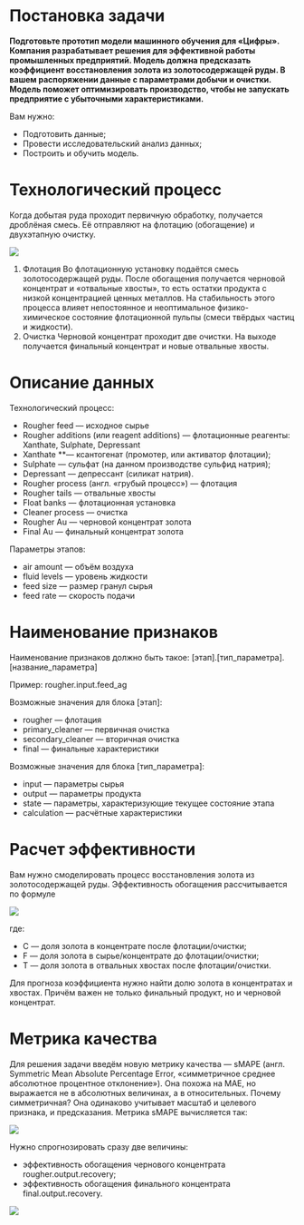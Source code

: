 # Постановка задачи

**Подготовьте прототип модели машинного обучения для «Цифры». Компания разрабатывает решения для эффективной работы промышленных предприятий.
Модель должна предсказать коэффициент восстановления золота из золотосодержащей руды. В вашем распоряжении данные с параметрами добычи и очистки. 
Модель поможет оптимизировать производство, чтобы не запускать предприятие с убыточными характеристиками.**

Вам нужно:
- Подготовить данные;
- Провести исследовательский анализ данных;
- Построить и обучить модель.

# Технологический процесс

Когда добытая руда проходит первичную обработку, получается дроблёная смесь. Её отправляют на флотацию (обогащение) и двухэтапную очистку.

![](https://practicum.yandex.ru/learn/data-scientist/courses/09b1f145-27a3-4917-a30d-9d63d287a900/sprints/43370/topics/79c4b757-37ea-4cec-b73a-6ece0ede0845/lessons/99a8f35e-e359-46f5-92a4-53df2f782432/)

1. Флотация
Во флотационную установку подаётся смесь золотосодержащей руды. После обогащения получается черновой концентрат и «отвальные хвосты», то есть остатки продукта с низкой концентрацией ценных металлов.
На стабильность этого процесса влияет непостоянное и неоптимальное физико-химическое состояние флотационной пульпы (смеси твёрдых частиц и жидкости).
2. Очистка 
Черновой концентрат проходит две очистки. На выходе получается финальный концентрат и новые отвальные хвосты.

# Описание данных

Технологический процесс:
- Rougher feed — исходное сырье
- Rougher additions (или reagent additions) — флотационные реагенты: Xanthate, Sulphate, Depressant
- Xanthate **— ксантогенат (промотер, или активатор флотации);
- Sulphate — сульфат (на данном производстве сульфид натрия);
- Depressant — депрессант (силикат натрия).
- Rougher process (англ. «грубый процесс») — флотация
- Rougher tails — отвальные хвосты
- Float banks — флотационная установка
- Cleaner process — очистка
- Rougher Au — черновой концентрат золота
- Final Au — финальный концентрат золота

Параметры этапов:
- air amount — объём воздуха
- fluid levels — уровень жидкости
- feed size — размер гранул сырья
- feed rate — скорость подачи

# Наименование признаков

Наименование признаков должно быть такое:
[этап].[тип_параметра].[название_параметра]

Пример: rougher.input.feed_ag

Возможные значения для блока [этап]:
- rougher — флотация
- primary_cleaner — первичная очистка
- secondary_cleaner — вторичная очистка
- final — финальные характеристики

Возможные значения для блока [тип_параметра]:
- input — параметры сырья
- output — параметры продукта
- state — параметры, характеризующие текущее состояние этапа
- calculation — расчётные характеристики

# Расчет эффективности

Вам нужно смоделировать процесс восстановления золота из золотосодержащей руды. 
Эффективность обогащения рассчитывается по формуле

![](https://practicum.yandex.ru/learn/data-scientist/courses/09b1f145-27a3-4917-a30d-9d63d287a900/sprints/43370/topics/79c4b757-37ea-4cec-b73a-6ece0ede0845/lessons/99a8f35e-e359-46f5-92a4-53df2f782432/)

где:
- C — доля золота в концентрате после флотации/очистки;
- F — доля золота в сырье/концентрате до флотации/очистки;
- T — доля золота в отвальных хвостах после флотации/очистки.

Для прогноза коэффициента нужно найти долю золота в концентратах и хвостах. Причём важен не только финальный продукт, но и черновой концентрат.

# Метрика качества

Для решения задачи введём новую метрику качества — sMAPE (англ. Symmetric Mean Absolute Percentage Error, «симметричное среднее абсолютное процентное отклонение»).
Она похожа на MAE, но выражается не в абсолютных величинах, а в относительных. Почему симметричная? Она одинаково учитывает масштаб и целевого признака, и предсказания.
Метрика sMAPE вычисляется так:

![](https://practicum.yandex.ru/learn/data-scientist/courses/09b1f145-27a3-4917-a30d-9d63d287a900/sprints/43370/topics/79c4b757-37ea-4cec-b73a-6ece0ede0845/lessons/99a8f35e-e359-46f5-92a4-53df2f782432/)

Нужно спрогнозировать сразу две величины:
- эффективность обогащения чернового концентрата rougher.output.recovery;
- эффективность обогащения финального концентрата final.output.recovery.

![](https://practicum.yandex.ru/learn/data-scientist/courses/09b1f145-27a3-4917-a30d-9d63d287a900/sprints/43370/topics/79c4b757-37ea-4cec-b73a-6ece0ede0845/lessons/99a8f35e-e359-46f5-92a4-53df2f782432/)